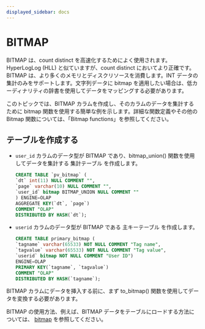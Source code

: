 ```yaml
---
displayed_sidebar: docs
---
```


# BITMAP

BITMAP は、count distinct を高速化するためによく使用されます。HyperLogLog (HLL) と似ていますが、count distinct においてより正確です。BITMAP は、より多くのメモリとディスクリソースを消費します。INT データの集計のみをサポートします。文字列データに bitmap を適用したい場合は、低カーディナリティの辞書を使用してデータをマッピングする必要があります。

このトピックでは、BITMAP カラムを作成し、そのカラムのデータを集計するために bitmap 関数を使用する簡単な例を示します。詳細な関数定義やその他の Bitmap 関数については、「Bitmap functions」を参照してください。

## テーブルを作成する

- `user_id` カラムのデータ型が BITMAP であり、bitmap_union() 関数を使用してデータを集計する 集計テーブル を作成します。

    ```SQL
    CREATE TABLE `pv_bitmap` (
    `dt` int(11) NULL COMMENT "",
    `page` varchar(10) NULL COMMENT "",
    `user_id` bitmap BITMAP_UNION NULL COMMENT ""
    ) ENGINE=OLAP
    AGGREGATE KEY(`dt`, `page`)
    COMMENT "OLAP"
    DISTRIBUTED BY HASH(`dt`);
    ```

- `userid` カラムのデータ型が BITMAP である 主キーテーブル を作成します。

    ```SQL
    CREATE TABLE primary_bitmap (
    `tagname` varchar(65533) NOT NULL COMMENT "Tag name",
    `tagvalue` varchar(65533) NOT NULL COMMENT "Tag value",
    `userid` bitmap NOT NULL COMMENT "User ID")
    ENGINE=OLAP
    PRIMARY KEY(`tagname`, `tagvalue`)
    COMMENT "OLAP"
    DISTRIBUTED BY HASH(`tagname`);
    ```

BITMAP カラムにデータを挿入する前に、まず to_bitmap() 関数を使用してデータを変換する必要があります。

BITMAP の使用方法、例えば、BITMAP データをテーブルにロードする方法については、 [bitmap](../../sql-functions/aggregate-functions/bitmap.md) を参照してください。